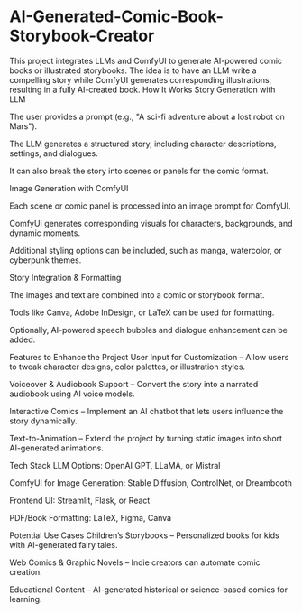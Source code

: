 # AI-Generated-Comic-Book-Storybook-Creator
This project integrates LLMs and ComfyUI to generate AI-powered comic books or illustrated storybooks. The idea is to have an LLM write a compelling story while ComfyUI generates corresponding illustrations, resulting in a fully AI-created book.
How It Works
Story Generation with LLM

The user provides a prompt (e.g., "A sci-fi adventure about a lost robot on Mars").

The LLM generates a structured story, including character descriptions, settings, and dialogues.

It can also break the story into scenes or panels for the comic format.

Image Generation with ComfyUI

Each scene or comic panel is processed into an image prompt for ComfyUI.

ComfyUI generates corresponding visuals for characters, backgrounds, and dynamic moments.

Additional styling options can be included, such as manga, watercolor, or cyberpunk themes.

Story Integration & Formatting

The images and text are combined into a comic or storybook format.

Tools like Canva, Adobe InDesign, or LaTeX can be used for formatting.

Optionally, AI-powered speech bubbles and dialogue enhancement can be added.

Features to Enhance the Project
User Input for Customization – Allow users to tweak character designs, color palettes, or illustration styles.

Voiceover & Audiobook Support – Convert the story into a narrated audiobook using AI voice models.

Interactive Comics – Implement an AI chatbot that lets users influence the story dynamically.

Text-to-Animation – Extend the project by turning static images into short AI-generated animations.

Tech Stack
LLM Options: OpenAI GPT, LLaMA, or Mistral

ComfyUI for Image Generation: Stable Diffusion, ControlNet, or Dreambooth

Frontend UI: Streamlit, Flask, or React

PDF/Book Formatting: LaTeX, Figma, Canva


Potential Use Cases
Children’s Storybooks – Personalized books for kids with AI-generated fairy tales.

Web Comics & Graphic Novels – Indie creators can automate comic creation.

Educational Content – AI-generated historical or science-based comics for learning.
